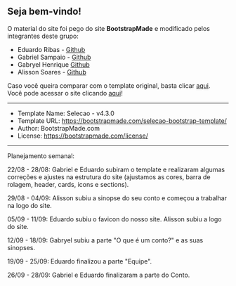 <h2>Seja bem-vindo!</h2>

O material do site foi pego do site <b>BootstrapMade</b> e modificado pelos integrantes deste grupo:

  <ul>
  <li>Eduardo Ribas - <a href="https://github.com/ribas-codes">Github</a></li>
  <li>Gabriel Sampaio - <a href="https://github.com/gabrielsampaio1216">Github</a></li>
  <li>Gabryel Henrique <a href="https://github.com/projetos-Gabryel">Github</a></li>
  <li>Alisson Soares - <a href="https://github.com/projetos-Alisson">Github</a></li>
  </ul>
  
Caso você queira comparar com o template original, basta clicar <a href="https://bootstrapmade.com/demo/Selecao/">aqui</a>. <br>
Você pode acessar o site clicando <a href="https://quartetoetec.github.io/livrodigital/">aqui</a>!

<hr>

  * Template Name: Selecao - v4.3.0
  * Template URL: https://bootstrapmade.com/selecao-bootstrap-template/
  * Author: BootstrapMade.com
  * License: https://bootstrapmade.com/license/
 
 <hr>

Planejamento semanal: 

22/08 - 28/08: Gabriel e Eduardo subiram o template e realizaram algumas correções e ajustes na estrutura do site (ajustamos as cores, barra de rolagem, header, cards, icons e sections).

29/08 - 04/09: Alisson subiu a sinopse do seu conto e começou a trabalhar na logo do site.

05/09 - 11/09: Eduardo subiu o favicon do nosso site. Alisson subiu a logo do site.

12/09 - 18/09: Gabryel subiu a parte "O que é um conto?" e as suas sinopses.

19/09 - 25/09: Eduardo finalizou a parte "Equipe".

26/09 - 28/09: Gabriel e Eduardo finalizaram a parte do Conto.
